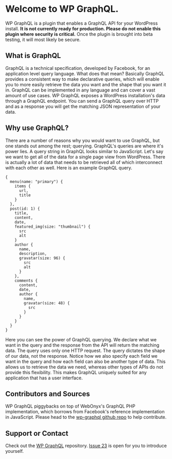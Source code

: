 # Welcome to WP GraphQL.
WP GraphQL is a plugin that enables a GraphQL API for your WordPress install. **It is not currently ready for production. Please do not enable this plugin where security is critical.** Once the plugin is brought into beta testing, it will most likely be secure.

## What is GraphQL
GraphQL is a technical specification, developed by Facebook, for an application level query language. What does that mean? Basically GraphQL provides a consistent way to make declarative queries, which will enable you to more easily retrieve the data you want and the shape that you want it in. GraphQL can be implemented in any language and can cover a vast amount of use cases. WP GraphQL exposes a WordPress installation's data through a GraphQL endpoint. You can send a GraphQL query over HTTP and as a response you will get the matching JSON representation of your data.

## Why use GraphQL?
There are a number of reasons why you would want to use GraphQL, but one stands out among the rest; querying. GraphQL's queries are where it's power lies. A query string in GraphQL looks similar to JavaScript. Let's say we want to get all of the data for a single page view from WordPress. There is actually a lot of data that needs to be retrieved all of which interconnect with each other as well. Here is an example GraphQL query.

```
{
  menu(name: "primary") {
    items {
      url,
      title
    }
  },
  post(id: 1) {
    title,
    content,
    date,
    featured_img(size: "thumbnail") {
      src
      alt
    }
    author {
      name,
      description,
      gravatar(size: 96) {
        src
        alt
      }
    },
    comments {
      content,
      date,
      author {
        name,
        gravatar(size: 48) {
          src
        }
      }
    }
  }
}
```

Here you can see the power of GraphQL querying. We declare what we want in the query and the response from the API will return the matching data. The query uses only one HTTP request. The query dictates the shape of our data, not the response. Notice how we also specify each field we want in the query and how each field can also be another type of data. This allows us to retrieve the data we need, whereas other types of APIs do not provide this flexibility. This makes GraphQL uniquely suited for any application that has a user interface.

## Contributors and Sources
WP GraphQL piggybacks on top of WebOnyx's GraphQL PHP implementation, which borrows from Facebook's reference implementation in JavaScript. Please head to the [wp-graphql github repo](https://github.com/BE-Webdesign/wp-graphql) to help contribute.

## Support or Contact
Check out the [WP GraphQL](https://github.com/BE-Webdesign/wp-graphql/issues) repository. [Issue 23](https://github.com/BE-Webdesign/wp-graphql/issues/23) is open for you to introduce yourself.
